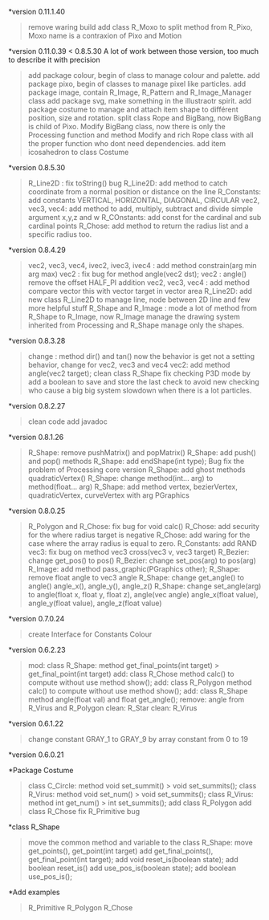 *version 0.11.1.40
>remove waring build
>add class R_Moxo to split method from R_Pixo, Moxo name is a contraxion of Pixo and Motion



*version 0.11.0.39 < 0.8.5.30
A lot of work between those version, too much to describe it with precision
>add package colour, begin of class to manage colour and palette.
>add package pixo, begin of classes to manage pixel like particles.
>add package image, contain R_Image, R_Pattern and R_Image_Manager class
>add package svg, make something in the illustraotr spirit.
>add package costume to manage and attach item shape to différent position, size and rotation.
>split class Rope and BigBang, now BigBang is child of Pixo.
>Modify BigBang class, now there is only the Processing function and method
>Modify and rich Rope class with all the proper function who dont need dependencies.
>add item icosahedron to class Costume




*version 0.8.5.30
>R_Line2D : fix toString() bug
>R_Line2D: add method to catch coordinate from a normal position or distance on the line
>R_Constants: add constants VERTICAL, HORIZONTAL, DIAGONAL, CIRCULAR
>vec2, vec3, vec4: add method to add, multiply, subtract and divide simple argument x,y,z and w
>R_COnstants: add const for the cardinal and sub cardinal points
>R_Chose: add method to return the radius list and a specific radius too.

*version 0.8.4.29
>vec2, vec3, vec4, ivec2, ivec3, ivec4 : add method constrain(arg min arg max)
>vec2 : fix bug for method angle(vec2 dst);
>vec2 : angle() remove the offset HALF_PI addition
>vec2, vec3, vec4 : add method compare vector this with vector target in vector area
>R_Line2D: add new class R_Line2D to manage line, node between 2D line and few more helpful stuff
>R_Shape and R_Image : mode a lot of method from R_Shape to R_Image, now R_Image manage the drawing system inherited from Processing and R_Shape manage only the shapes.



*version 0.8.3.28 
>change : method dir() and tan() now the behavior is get not a setting behavior, change for vec2, vec3 and vec4
>vec2: add method angle(vec2 target);
>clean class R_Shape
>fix checking P3D mode by add a boolean to save and store the last check to avoid new checking who cause a big big system slowdown when there is a lot particles.



*version 0.8.2.27

>clean code
>add javadoc


*version 0.8.1.26 

>R_Shape: remove pushMatrix() and popMatrix()
>R_Shape: add push() and pop() methods
>R_Shape: add endShape(int type);
>Bug fix the problem of Processing core version
>R_Shape: add ghost methods quadraticVertex()
>R_Shape: change method(int... arg) to method(float... arg)
>R_Shape: add method vertex, bezierVertex, quadraticVertex, curveVertex with arg PGraphics



*version 0.8.0.25

>R_Polygon and R_Chose: fix bug for void calc()
>R_Chose: add security for the where radius target is negative
>R_Chose: add waring for the case where the array radius is equal to zero.
>R_Constants: add RAND
>vec3: fix bug on method vec3 cross(vec3 v, vec3 target)
>R_Bezier: change get_pos() to pos()
>R_Bezier: change set_pos(arg) to pos(arg)
>R_Image: add method pass_graphic(PGraphics other);
>R_Shape: remove float angle to vec3 angle
>R_Shape: change get_angle() to angle() angle_x(), angle_y(), angle_z()
>R_Shape: change set_angle(arg) to angle(float x, float y, float z), angle(vec angle) angle_x(float value), angle_y(float value), angle_z(float value)

*version 0.7.0.24

> create Interface for Constants Colour

*version 0.6.2.23

>mod: class R_Shape: method get_final_points(int target) > get_final_point(int target)
>add: class R_Chose method calc() to compute without use method show();
>add: class R_Polygon method calc() to compute without use method show();
>add: class R_Shape method angle(float val) and float get_angle();
>remove: angle from R_Virus and R_Polygon
>clean: R_Star
>clean: R_Virus




*version 0.6.1.22

>change constant GRAY_1 to GRAY_9 by array constant from 0 to 19






*version 0.6.0.21

*Package Costume

> class C_Circle: method void set_summit() > void set_summits();
> class R_Virus: method void set_num()     > void set_summits();
> class R_Virus: method int get_num()      > int set_summits();
> add class R_Polygon
> add class R_Chose
> fix R_Primitive bug

*class R_Shape

> move the common method and variable to the class R_Shape: 
> move get_points(), get_point(int target) 
> add get_final_points(), get_final_point(int target);
> add void reset_is(boolean state);
> add boolean reset_is()
> add use_pos_is(boolean state);
> add boolean use_pos_is();

*Add examples

>R_Primitive
>R_Polygon
>R_Chose


